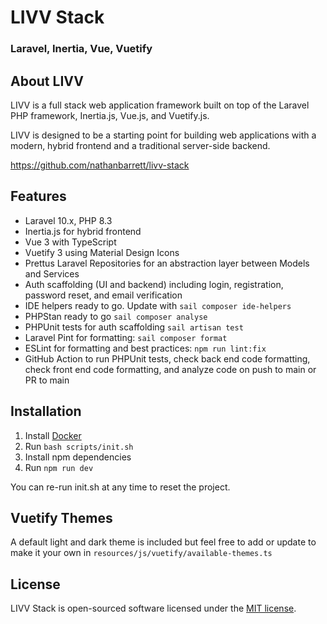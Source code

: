 # LIVV Stack
### Laravel, Inertia, Vue, Vuetify

## About LIVV

LIVV is a full stack web application framework built on top of the Laravel PHP framework, Inertia.js, Vue.js, and Vuetify.js. 

LIVV is designed to be a starting point for building web applications with a modern, hybrid frontend and a traditional server-side backend.

https://github.com/nathanbarrett/livv-stack

## Features

- Laravel 10.x, PHP 8.3
- Inertia.js for hybrid frontend
- Vue 3 with TypeScript
- Vuetify 3 using Material Design Icons
- Prettus Laravel Repositories for an abstraction layer between Models and Services
- Auth scaffolding (UI and backend) including login, registration, password reset, and email verification
- IDE helpers ready to go. Update with `sail composer ide-helpers`
- PHPStan ready to go `sail composer analyse`
- PHPUnit tests for auth scaffolding `sail artisan test`
- Laravel Pint for formatting: `sail composer format`
- ESLint for formatting and best practices: `npm run lint:fix`
- GitHub Action to run PHPUnit tests, check back end code formatting, check front end code formatting, and analyze code on push to main or PR to main

## Installation

1. Install [Docker](https://www.docker.com/get-started)
2. Run `bash scripts/init.sh`
3. Install npm dependencies
4. Run `npm run dev`

You can re-run init.sh at any time to reset the project.

## Vuetify Themes

A default light and dark theme is included
but feel free to add or update to make it your own in `resources/js/vuetify/available-themes.ts`

## License

LIVV Stack is open-sourced software licensed under the [MIT license](https://opensource.org/licenses/MIT).
